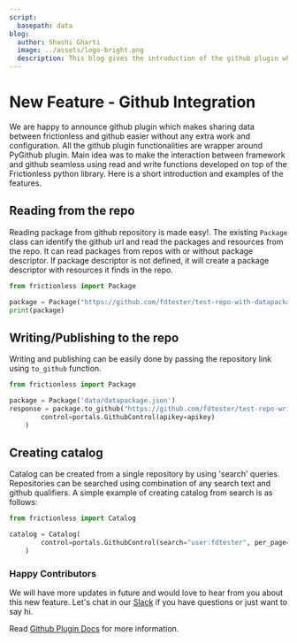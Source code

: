 ```yaml
---
script:
  basepath: data
blog:
  author: Shashi Gharti
  image: ../assets/logo-bright.png
  description: This blog gives the introduction of the github plugin which helps to seamlessly transfer/read data to/from Github.
---
```


# New Feature - Github Integration

We are happy to announce github plugin which makes sharing data between frictionless and github easier without any extra work and configuration. All the github plugin functionalities are wrapper around PyGithub plugin. Main idea was to make the interaction between framework and github seamless using read and write functions developed on top of the Frictionless python library. Here is a short introduction and examples of the features.

## Reading from the repo

Reading package from github repository is made easy!. The existing ```Package``` class can identify the github url and read the packages and resources from the repo. It can read packages from repos with or without package descriptor. If package descriptor is not defined, it will create a package descriptor with resources it finds in the repo.

```python tabs=Python 
from frictionless import Package

package = Package("https://github.com/fdtester/test-repo-with-datapackage-json")
print(package)
```

## Writing/Publishing to the repo

Writing and publishing can be easily done by passing the repository link using ```to_github``` function.

```python tabs=Python 
from frictionless import Package

package = Package('data/datapackage.json')
response = package.to_github("https://github.com/fdtester/test-repo-write",
        control=portals.GithubControl(apikey=apikey)
    )
```

## Creating catalog

Catalog can be created from a single repository by using 'search' queries. Repositories can be searched using combination of any search text and github qualifiers. A simple example of creating catalog from search is as follows:

```python tabs=Python 
from frictionless import Catalog

catalog = Catalog(
        control=portals.GithubControl(search="user:fdtester", per_page=1, page=1),
    )
```


### Happy Contributors

We will have more updates in future and would love to hear from you about this new feature. Let's chat in our [Slack](https://join.slack.com/t/frictionlessdata/shared_invite/zt-17kpbffnm-tRfDW_wJgOw8tJVLvZTrBg) if you have questions or just want to say hi.

Read [Github Plugin Docs](https://framework.frictionlessdata.io/docs/portals/github.html/) for more information.
